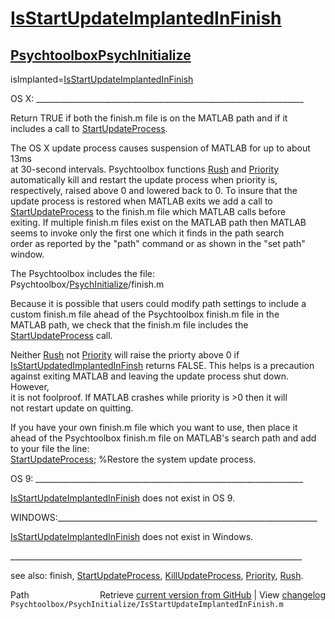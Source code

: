 # [IsStartUpdateImplantedInFinish](IsStartUpdateImplantedInFinish)
## [Psychtoolbox](Psychtoolbox)[PsychInitialize](PsychInitialize)

isImplanted=[IsStartUpdateImplantedInFinish](IsStartUpdateImplantedInFinish)  
  
OS X: \_\_\_\_\_\_\_\_\_\_\_\_\_\_\_\_\_\_\_\_\_\_\_\_\_\_\_\_\_\_\_\_\_\_\_\_\_\_\_\_\_\_\_\_\_\_\_\_\_\_\_\_\_\_\_\_\_\_\_\_\_\_\_\_\_\_\_  
  
Return TRUE if both the finish.m file is on the MATLAB path and if it   
includes a call to [StartUpdateProcess](StartUpdateProcess).  
  
The OS X update process causes suspension of MATLAB for up to about 13ms  
at 30-second intervals.  Psychtoolbox functions [Rush](Rush) and [Priority](Priority)  
automatically kill and restart the update process when priority is,  
respectively, raised above 0 and lowered back to 0.  To insure that the  
update process is restored when MATLAB exits we add a call to  
[StartUpdateProcess](StartUpdateProcess) to the finish.m file which MATLAB calls before  
exiting. If multiple finish.m files exist on the MATLAB path then  MATLAB  
seems to invoke only the first one which it finds in the path search  
order as reported by the "path" command or as shown in the "set path"  
window.  
  
The Psychtoolbox includes the file:  
  Psychtoolbox/[PsychInitialize](PsychInitialize)/finish.m  
  
Because it is possible that users could modify path settings to include a  
custom finish.m file ahead of the Psychtoolbox finish.m file in the  
MATLAB path, we check that the finish.m file includes the  
[StartUpdateProcess](StartUpdateProcess) call.   
  
Neither [Rush](Rush) not [Priority](Priority) will raise the priorty above 0 if  
[IsStartUpdatedImplantedInFinsh](IsStartUpdatedImplantedInFinsh) returns FALSE.  This helps is a precaution  
against exiting MATLAB and leaving the update process shut down. However,  
it is not foolproof.  If MATLAB crashes while priority is \>0 then it will  
not restart update on quitting.    
  
If you have your own finish.m file which you want to use, then place it  
ahead of the Psychtoolbox finish.m file on MATLAB's search path and add  
to your file the line:  
  [StartUpdateProcess](StartUpdateProcess);     %Restore the system update process.  
  
OS 9: \_\_\_\_\_\_\_\_\_\_\_\_\_\_\_\_\_\_\_\_\_\_\_\_\_\_\_\_\_\_\_\_\_\_\_\_\_\_\_\_\_\_\_\_\_\_\_\_\_\_\_\_\_\_\_\_\_\_\_\_\_\_\_\_\_\_\_  
  
[IsStartUpdateImplantedInFinish](IsStartUpdateImplantedInFinish) does not exist in OS 9.   
  
WINDOWS:\_\_\_\_\_\_\_\_\_\_\_\_\_\_\_\_\_\_\_\_\_\_\_\_\_\_\_\_\_\_\_\_\_\_\_\_\_\_\_\_\_\_\_\_\_\_\_\_\_\_\_\_\_\_\_\_\_\_\_\_\_\_\_\_\_  
  
[IsStartUpdateImplantedInFinish](IsStartUpdateImplantedInFinish) does not exist in Windows.  
  
\_\_\_\_\_\_\_\_\_\_\_\_\_\_\_\_\_\_\_\_\_\_\_\_\_\_\_\_\_\_\_\_\_\_\_\_\_\_\_\_\_\_\_\_\_\_\_\_\_\_\_\_\_\_\_\_\_\_\_\_\_\_\_\_\_\_\_\_\_\_\_\_\_  
  
see also: finish, [StartUpdateProcess](StartUpdateProcess), [KillUpdateProcess](KillUpdateProcess), [Priority](Priority), [Rush](Rush).  




<div class="code_header" style="text-align:right;">
  <span style="float:left;">Path&nbsp;&nbsp;</span> <span class="counter">Retrieve <a href=
  "https://raw.github.com/Psychtoolbox-3/Psychtoolbox-3/beta/Psychtoolbox/PsychInitialize/IsStartUpdateImplantedInFinish.m">current version from GitHub</a> | View <a href=
  "https://github.com/Psychtoolbox-3/Psychtoolbox-3/commits/beta/Psychtoolbox/PsychInitialize/IsStartUpdateImplantedInFinish.m">changelog</a></span>
</div>
<div class="code">
  <code>Psychtoolbox/PsychInitialize/IsStartUpdateImplantedInFinish.m</code>
</div>

